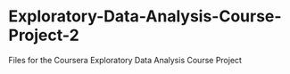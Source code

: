 # Exploratory-Data-Analysis-Course-Project-2
Files for the Coursera Exploratory Data Analysis Course Project
